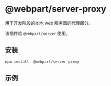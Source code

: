 # @webpart/server-proxy

用于开发阶段的本地 web 服务器的代理部分。

该插件给 `@webpart/server` 使用。

## 安装
``` bash
npm install  @webpart/server-proxy
```

## 示例
``` javascript




```